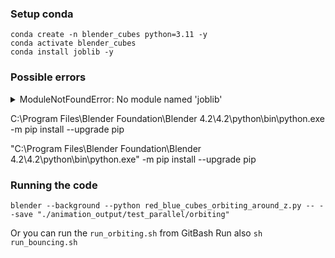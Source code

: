 ### Setup conda

```
conda create -n blender_cubes python=3.11 -y
conda activate blender_cubes
conda install joblib -y
```


### Possible errors

<details>
  <summary>ModuleNotFoundError: No module named 'joblib'</summary>

```
"C:\Program Files\Blender Foundation\Blender 4.2\4.2\python\bin\python.exe" -m ensurepip
"C:\Program Files\Blender Foundation\Blender 4.2\4.2\python\bin\python.exe" -m pip install joblib
```

or

directly in Blender
```
import subprocess
import sys

subprocess.check_call([sys.executable, "-m", "pip", "install", "joblib"])
```

or force Blender to get joblib from another place, add this to start of your file

```
import site
site.addsitedir(r"C:\Users\<your_user>\AppData\Roaming\Python\Python311\site-packages")
import joblib
```

</details>


C:\Program Files\Blender Foundation\Blender 4.2\4.2\python\bin\python.exe -m pip install --upgrade pip

"C:\Program Files\Blender Foundation\Blender 4.2\4.2\python\bin\python.exe" -m pip install --upgrade pip


### Running the code

```
blender --background --python red_blue_cubes_orbiting_around_z.py -- --save "./animation_output/test_parallel/orbiting"
```

Or you can run the `run_orbiting.sh` from GitBash
Run also `sh run_bouncing.sh`